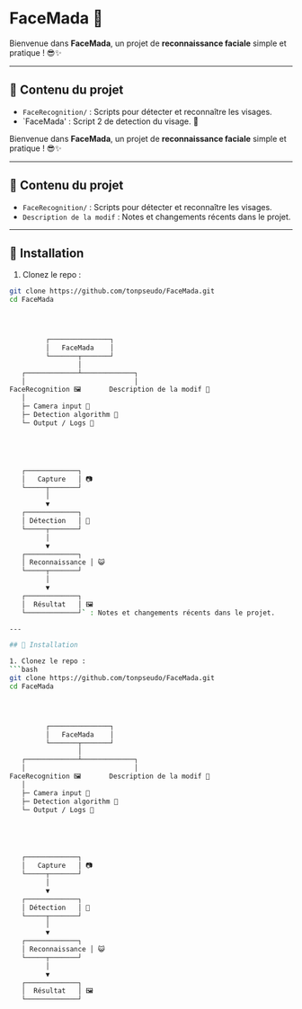 # FaceMada 👋

Bienvenue dans **FaceMada**, un projet de **reconnaissance faciale** simple et pratique ! 😎✨

---

## 📂 Contenu du projet

- `FaceRecognition/` : Scripts pour détecter et reconnaître les visages.  
- `FaceMada\' : Script 2 de detection du visage. 👋

Bienvenue dans **FaceMada**, un projet de **reconnaissance faciale** simple et pratique ! 😎✨

---

## 📂 Contenu du projet

- `FaceRecognition/` : Scripts pour détecter et reconnaître les visages.  
- `Description de la modif` : Notes et changements récents dans le projet.

---

## 🚀 Installation

1. Clonez le repo :
```bash
git clone https://github.com/tonpseudo/FaceMada.git
cd FaceMada




         ┌───────────────┐
         │   FaceMada    │
         └───────┬───────┘
                 │
   ┌─────────────┴─────────────┐
   │                           │
FaceRecognition 🖼️       Description de la modif 📝
   │
   ├─ Camera input 🎥
   ├─ Detection algorithm 🤖
   └─ Output / Logs 📝





   ┌─────────────┐
   │   Capture   │ 📷
   └─────┬───────┘
         │
         ▼
   ┌─────────────┐
   │ Détection   │ 🔎
   └─────┬───────┘
         │
         ▼
   ┌─────────────┐
   │ Reconnaissance │ 😺
   └─────┬───────┘
         │
         ▼
   ┌─────────────┐
   │  Résultat   │ 🖼️
   └─────────────┘` : Notes et changements récents dans le projet.

---

## 🚀 Installation

1. Clonez le repo :
```bash
git clone https://github.com/tonpseudo/FaceMada.git
cd FaceMada




         ┌───────────────┐
         │   FaceMada    │
         └───────┬───────┘
                 │
   ┌─────────────┴─────────────┐
   │                           │
FaceRecognition 🖼️       Description de la modif 📝
   │
   ├─ Camera input 🎥
   ├─ Detection algorithm 🤖
   └─ Output / Logs 📝





   ┌─────────────┐
   │   Capture   │ 📷
   └─────┬───────┘
         │
         ▼
   ┌─────────────┐
   │ Détection   │ 🔎
   └─────┬───────┘
         │
         ▼
   ┌─────────────┐
   │ Reconnaissance │ 😺
   └─────┬───────┘
         │
         ▼
   ┌─────────────┐
   │  Résultat   │ 🖼️
   └─────────────┘
